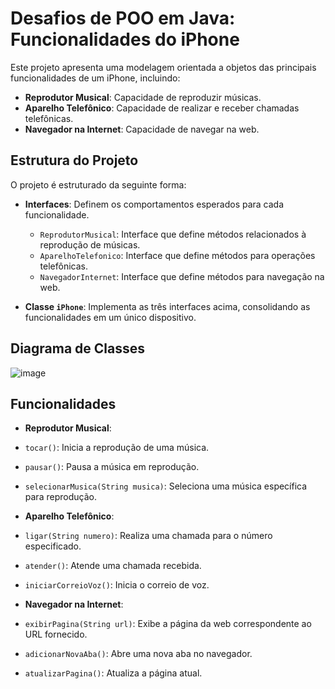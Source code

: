 
# Desafios de POO em Java: Funcionalidades do iPhone

Este projeto apresenta uma modelagem orientada a objetos das principais funcionalidades de um iPhone, incluindo:

- **Reprodutor Musical**: Capacidade de reproduzir músicas.
- **Aparelho Telefônico**: Capacidade de realizar e receber chamadas telefônicas.
- **Navegador na Internet**: Capacidade de navegar na web.

## Estrutura do Projeto

O projeto é estruturado da seguinte forma:

- **Interfaces**: Definem os comportamentos esperados para cada funcionalidade.
  - `ReprodutorMusical`: Interface que define métodos relacionados à reprodução de músicas.
  - `AparelhoTelefonico`: Interface que define métodos para operações telefônicas.
  - `NavegadorInternet`: Interface que define métodos para navegação na web.

- **Classe `iPhone`**: Implementa as três interfaces acima, consolidando as funcionalidades em um único dispositivo.

## Diagrama de Classes

![image](https://github.com/user-attachments/assets/09d05419-4988-4694-8281-2cdf94c584cd)

## Funcionalidades
- **Reprodutor Musical**:

- `tocar()`: Inicia a reprodução de uma música.

- `pausar()`: Pausa a música em reprodução.

- `selecionarMusica(String musica)`: Seleciona uma música específica para reprodução.

- **Aparelho Telefônico**:

- `ligar(String numero)`: Realiza uma chamada para o número especificado.

- `atender()`: Atende uma chamada recebida.

- `iniciarCorreioVoz()`: Inicia o correio de voz.

- **Navegador na Internet**:

- `exibirPagina(String url)`: Exibe a página da web correspondente ao URL fornecido.

- `adicionarNovaAba()`: Abre uma nova aba no navegador.

- `atualizarPagina()`: Atualiza a página atual.
